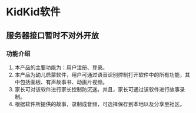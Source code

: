 # KidKid软件
## 服务器接口暂时不对外开放
### 功能介绍
1. 本产品的主要功能为：用户注册、登录。
2. 本产品为幼儿启蒙软件，用户可通过语音识别控制打开软件中的所有功能，其中包括画板、有声故事书、动画片视频。
3. 家长可对该软件进行家长控制防沉迷。并且，家长可通过该软件进行故事录制。
5. 根据软件所提供的故事，录制成音频，可选择保存到本地以及分享至社区。
